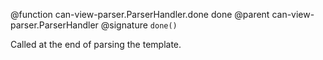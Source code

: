 @function can-view-parser.ParserHandler.done done
@parent can-view-parser.ParserHandler
@signature `done()`

Called at the end of parsing the template.
